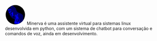 <img src="./src/minerva.png" width="64" height="64" style="border-radius:50%; border:2px solid white;">
Minerva é uma assistente virtual para sistemas linux desenvolvida em python, com um sistema de chatbot para conversação e comandos de voz, ainda em desenvolvimento.
